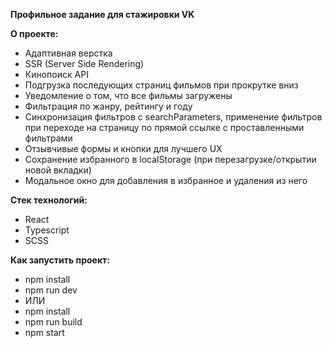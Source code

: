 **Профильное задание для стажировки VK**

**О проекте:** 
- Адаптивная верстка  
- SSR (Server Side Rendering) 
- Кинопоиск API 
- Подгрузка последующих страниц фильмов при прокрутке вниз 
- Уведомление о том, что все фильмы загружены 
- Фильтрация по жанру, рейтингу и году
- Синхронизация фильтров с searchParameters, применение фильтров при переходе на страницу по прямой ссылке с проставленными фильтрами
- Отзывчивые формы и кнопки для лучшего UX 
- Сохранение избранного в localStorage (при перезагрузке/открытии новой вкладки) 
- Модальное окно для добавления в избранное и удаления из него 

**Стек технологий:** 
- React 
- Typescript
- SCSS
 
**Как запустить проект:**  
- npm install 
- npm run dev 
- ИЛИ 
- npm install 
- npm run build
- npm start
